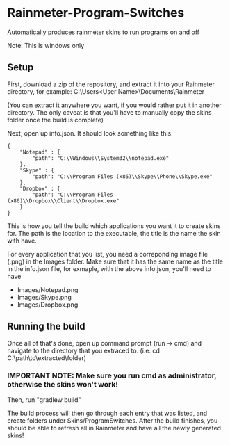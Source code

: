 # Rainmeter-Program-Switches
Automatically produces rainmeter skins to run programs on and off

Note: This is windows only

## Setup

First, download a zip of the repository, and extract it into your Rainmeter directory, for example: C:\Users\<User Name>\Documents\Rainmeter

(You can extract it anywhere you want, if you would rather put it in another directory. The only caveat is that you'll have to manually copy the skins folder once the build is complete)

Next, open up info.json. It should look something like this:

```
{
    "Notepad" : {
        "path": "C:\\Windows\\System32\\notepad.exe"
    },
    "Skype" : {
        "path": "C:\\Program Files (x86)\\Skype\\Phone\\Skype.exe"
    },
    "Dropbox" : {
        "path": "C:\\Program Files (x86)\\Dropbox\\Client\\Dropbox.exe"
    }
}
```

This is how you tell the build which applications you want it to create skins for. The path is the location to the executable, the title is the name the skin with have.

For every application that you list, you need a correponding image file (.png) in the Images folder. Make sure that it has the same name as the title in the info.json file, for exmaple, with the above info.json, you'll need to have

* Images/Notepad.png
* Images/Skype.png
* Images/Dropbox.png

## Running the build

Once all of that's done, open up command prompt (run -> cmd) and navigate to the directory that you extraced to. (i.e. cd C:\path\to\extracted\folder)
### IMPORTANT NOTE: Make sure you run cmd as administrator, otherwise the skins won't work!

Then, run "gradlew build"

The build process will then go through each entry that was listed, and create folders under Skins/ProgramSwitches. After the build finishes, you should be able to refresh all in Rainmeter and have all the newly generated skins!